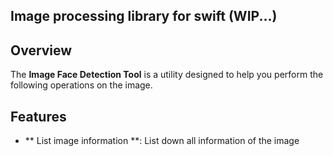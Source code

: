 ## Image processing library for swift (WIP...)

## Overview
The **Image Face Detection Tool** is a utility designed to help you perform the following operations on the image.

## Features
- ** List image information **: List down all information of the image

